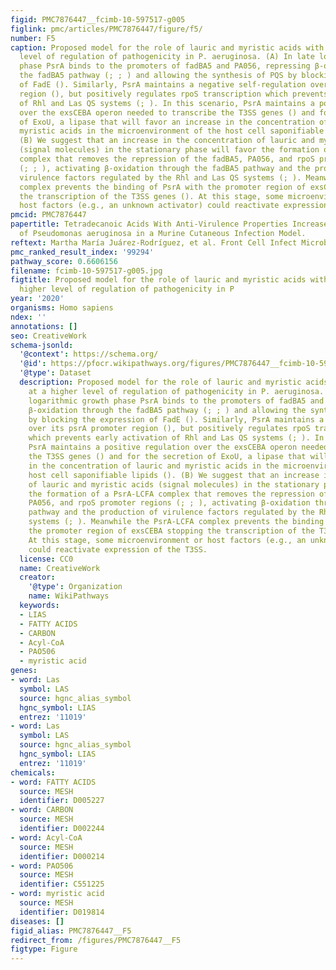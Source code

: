 ```yaml
---
figid: PMC7876447__fcimb-10-597517-g005
figlink: pmc/articles/PMC7876447/figure/f5/
number: F5
caption: Proposed model for the role of lauric and myristic acids with PsrA at a higher
  level of regulation of pathogenicity in P. aeruginosa. (A) In late logarithmic growth
  phase PsrA binds to the promoters of fadBA5 and PA056, repressing β-oxidation through
  the fadBA5 pathway (; ; ) and allowing the synthesis of PQS by blocking the expression
  of FadE (). Similarly, PsrA maintains a negative self-regulation over its psrA promoter
  region (), but positively regulates rpoS transcription which prevents early activation
  of Rhl and Las QS systems (; ). In this scenario, PsrA maintains a positive regulation
  over the exsCEBA operon needed to transcribe the T3SS genes () and for the secretion
  of ExoU, a lipase that will favor an increase in the concentration of lauric and
  myristic acids in the microenvironment of the host cell saponifiable lipids ().
  (B) We suggest that an increase in the concentration of lauric and myristic acids
  (signal molecules) in the stationary phase will favor the formation of a PsrA-LCFA
  complex that removes the repression of the fadBA5, PA056, and rpoS promoter regions
  (; ; ), activating β-oxidation through the fadBA5 pathway and the production of
  virulence factors regulated by the Rhl and Las QS systems (; ). Meanwhile the PsrA-LCFA
  complex prevents the binding of PsrA with the promoter region of exsCEBA stopping
  the transcription of the T3SS genes (). At this stage, some microenvironment or
  host factors (e.g., an unknown activator) could reactivate expression of the T3SS.
pmcid: PMC7876447
papertitle: Tetradecanoic Acids With Anti-Virulence Properties Increase the Pathogenicity
  of Pseudomonas aeruginosa in a Murine Cutaneous Infection Model.
reftext: Martha María Juárez-Rodríguez, et al. Front Cell Infect Microbiol. 2020;10:597517.
pmc_ranked_result_index: '99294'
pathway_score: 0.6606156
filename: fcimb-10-597517-g005.jpg
figtitle: Proposed model for the role of lauric and myristic acids with PsrA at a
  higher level of regulation of pathogenicity in P
year: '2020'
organisms: Homo sapiens
ndex: ''
annotations: []
seo: CreativeWork
schema-jsonld:
  '@context': https://schema.org/
  '@id': https://pfocr.wikipathways.org/figures/PMC7876447__fcimb-10-597517-g005.html
  '@type': Dataset
  description: Proposed model for the role of lauric and myristic acids with PsrA
    at a higher level of regulation of pathogenicity in P. aeruginosa. (A) In late
    logarithmic growth phase PsrA binds to the promoters of fadBA5 and PA056, repressing
    β-oxidation through the fadBA5 pathway (; ; ) and allowing the synthesis of PQS
    by blocking the expression of FadE (). Similarly, PsrA maintains a negative self-regulation
    over its psrA promoter region (), but positively regulates rpoS transcription
    which prevents early activation of Rhl and Las QS systems (; ). In this scenario,
    PsrA maintains a positive regulation over the exsCEBA operon needed to transcribe
    the T3SS genes () and for the secretion of ExoU, a lipase that will favor an increase
    in the concentration of lauric and myristic acids in the microenvironment of the
    host cell saponifiable lipids (). (B) We suggest that an increase in the concentration
    of lauric and myristic acids (signal molecules) in the stationary phase will favor
    the formation of a PsrA-LCFA complex that removes the repression of the fadBA5,
    PA056, and rpoS promoter regions (; ; ), activating β-oxidation through the fadBA5
    pathway and the production of virulence factors regulated by the Rhl and Las QS
    systems (; ). Meanwhile the PsrA-LCFA complex prevents the binding of PsrA with
    the promoter region of exsCEBA stopping the transcription of the T3SS genes ().
    At this stage, some microenvironment or host factors (e.g., an unknown activator)
    could reactivate expression of the T3SS.
  license: CC0
  name: CreativeWork
  creator:
    '@type': Organization
    name: WikiPathways
  keywords:
  - LIAS
  - FATTY ACIDS
  - CARBON
  - Acyl-CoA
  - PAO506
  - myristic acid
genes:
- word: Las
  symbol: LAS
  source: hgnc_alias_symbol
  hgnc_symbol: LIAS
  entrez: '11019'
- word: Las
  symbol: LAS
  source: hgnc_alias_symbol
  hgnc_symbol: LIAS
  entrez: '11019'
chemicals:
- word: FATTY ACIDS
  source: MESH
  identifier: D005227
- word: CARBON
  source: MESH
  identifier: D002244
- word: Acyl-CoA
  source: MESH
  identifier: D000214
- word: PAO506
  source: MESH
  identifier: C551225
- word: myristic acid
  source: MESH
  identifier: D019814
diseases: []
figid_alias: PMC7876447__F5
redirect_from: /figures/PMC7876447__F5
figtype: Figure
---
```

